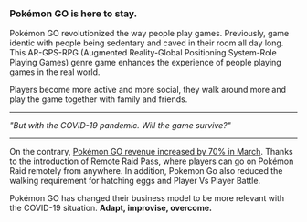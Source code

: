 ### Pokémon GO is here to stay. 

Pokémon GO revolutionized the way people play games. Previously, game identic with people being sedentary and caved in their room all day long. This AR-GPS-RPG (Augmented Reality-Global Positioning System-Role Playing Games) genre game enhances the experience of people playing games in the real world.

Players become more active and more social, they walk around more and play the game together with family and friends.

---

_"But with the COVID-19 pandemic. Will the game survive?"_

---

On the contrary, [Pokémon GO revenue increased by 70% in March](https://www.forbes.com/sites/simonchandler/2020/06/02/coronavirus-boosts-pokmon-go-spending-by-70-as-gamers-play-inside/#1be886ef1994). Thanks to the introduction of Remote Raid Pass, where players can go on Pokémon Raid remotely from anywhere. In addition, Pokemon Go also reduced the walking requirement for hatching eggs and Player Vs Player Battle. 

Pokémon GO has changed their business model to be more relevant with the COVID-19 situation. **Adapt, improvise, overcome.**

